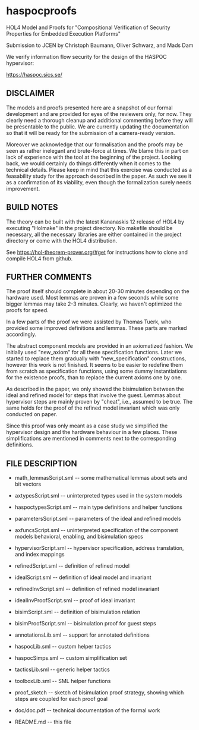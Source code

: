# haspocproofs

HOL4 Model and Proofs for "Compositional Verification of Security Properties for
Embedded Execution Platforms"

Submission to JCEN by Christoph Baumann, Oliver Schwarz, and Mads Dam

We verify information flow security for the design of the HASPOC hypervisor:

https://haspoc.sics.se/

## DISCLAIMER

The models and proofs presented here are a snapshot of our formal development
and are provided for eyes of the reviewers only, for now. They clearly need a
thorough cleanup and additional commenting before they will be presentable to
the public. We are currently updating the documentation so that it will be ready
for the submission of a camera-ready version. 

Moreover we acknowledge that our formalisation and the proofs may be seen as
rather inelegant and brute-force at times. We blame this in part on lack of
experience with the tool at the beginning of the project. Looking back, we would
certainly do things differently when it comes to the technical details. Please
keep in mind that this exercise was conducted as a feasability study for the
approach described in the paper. As such we see it as a confirmation of its
viability, even though the formalization surely needs improvement.

## BUILD NOTES

The theory can be built with the latest Kananaskis 12 release of HOL4 by
executing "Holmake" in the project directory. No makefile should be necessary,
all the necessary libraries are either contained in the project directory or
come with the HOL4 distribution.

See https://hol-theorem-prover.org/#get for instructions how to clone and
compile HOL4 from github.

## FURTHER COMMENTS

The proof itself should complete in about 20-30 minutes depending on the
hardware used. Most lemmas are proven in a few seconds while some bigger lemmas
may take 2-3 minutes. Clearly, we haven't optimized the proofs for speed.

In a few parts of the proof we were assisted by Thomas Tuerk, who provided some
improved definitions and lemmas. These parts are marked accordingly.

The abstract component models are provided in an axiomatized fashion. We
initially used "new_axiom" for all these specification functions. Later we
started to replace them gradually with "new_specification" constructions,
however this work is not finished. It seems to be easier to redefine them from
scratch as specification functions, using some dummy instantiations for the
existence proofs, than to replace the current axioms one by one.

As described in the paper, we only showed the bisimulation between the ideal and
refined model for steps that involve the guest. Lemmas about hypervisor steps
are mainly proven by "cheat", i.e., assumed to be true. The same holds for the
proof of the refined model invariant which was only conducted on paper.

Since this proof was only meant as a case study we simplified the hypervisor
design and the hardware behaviour in a few places. These simplifications are
mentioned in comments next to the corresponding definitions.

## FILE DESCRIPTION

* math_lemmasScript.sml   -- some mathematical lemmas about sets and bit vectors

* axtypesScript.sml       -- uninterpreted types used in the system models

* haspoctypesScript.sml   -- main type definitions and helper functions

* parametersScript.sml    -- parameters of the ideal and refined models

* axfuncsScript.sml       -- uninterpreted specification of the component models
  			     behavioral, enabling, and bisimulation specs
		         
* hypervisorScript.sml    -- hypervisor specification, address translation, 
                             and index mappings
		         
* refinedScript.sml       -- definition of refined model
		         
* idealScript.sml	  -- definition of ideal model and invariant
		         
* refinedInvScript.sml    -- definition of refined model invariant

* idealInvProofScript.sml -- proof of ideal invariant

* bisimScript.sml         -- definition of bisimulation relation

* bisimProofScript.sml    -- bisimulation proof for guest steps

* annotationsLib.sml      -- support for annotated definitions

* haspocLib.sml           -- custom helper tactics

* haspocSimps.sml         -- custom simplification set

* tacticsLib.sml          -- generic helper tactics

* toolboxLib.sml		-- SML helper functions

* proof_sketch            -- sketch of bisimulation proof strategy, 
	 		     showing which steps are coupled for each proof goal

* doc/doc.pdf		  -- technical documentation of the formal work

* README.md		  -- this file

